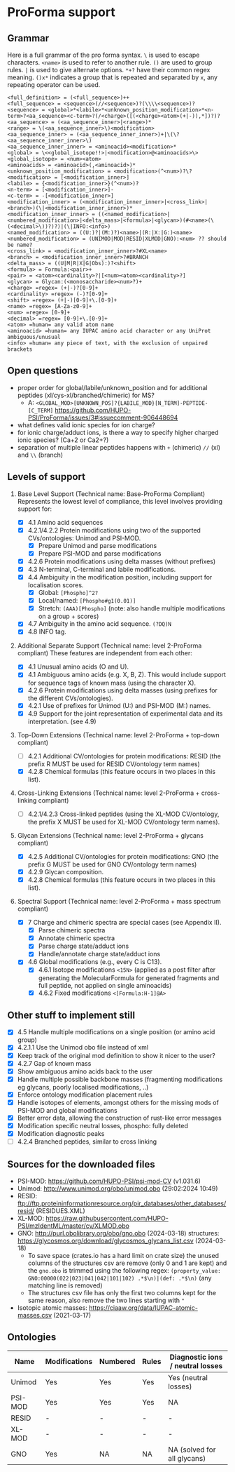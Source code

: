 # ProForma support

## Grammar

Here is a full grammar of the pro forma syntax. `\` is used to escape characters. `<name>` is used to refer to another rule. `()` are used to group rules. `|` is used to give alternate options. `*+?` have their common regex meaning. `()x*` indicates a group that is repeated and separated by `x`, any repeating operator can be used.

```
<full_definition> = (<full_sequence>)++
<full_sequence> = <sequence>(//<sequence>)?(\\\\<sequence>)?
<sequence> = <global>*<labile>*<unknown_position_modification>*<n-term>?<aa_sequence><c-term>?(/<charge>([(<charge><atom>(+|-)),*])?)?
<aa_sequence> = (<aa_sequence_inner>|<range>)*
<range> = \(<aa_sequence_inner>\)<modification>
<aa_sequence_inner> = (<aa_sequence_inner_inner>)+|\(\?<aa_sequence_inner_inner>\)
<aa_sequence_inner_inner> = <aminoacid><modification>*
<global> = \<<global_isotope!!>|<modification>@<aminoacids>\>
<global_isotope> = <num><atom>
<aminoacids> = <aminoacid>(,<aminoacid>)*
<unknown_position_modification> = <modification>(^<num>)?\?
<modification> = [<modification_inner>]
<labile> = {<modification_inner>}(^<num>)?
<n-term> = [<modification_inner>]-
<c-term> = -[<modification_inner>]
<modification_inner> = (<modification_inner_inner>|<cross_link>|<branch>)(\|<modification_inner_inner>)*
<modification_inner_inner> = ((<named_modification>|<numbered_modification>|<delta_mass>|<formula>|<glycan>)(#<name>(\(<decimal>\))?)?)|(\|INFO:<info>)
<named_modification> = ((U:)?|(M:)?)<name>|(R:|X:|G:)<name>
<numbered_modification> = (UNIMOD|MOD|RESID|XLMOD|GNO):<num> ?? should be name?
<cross_link> = <modification_inner_inner>?#XL<name>
<branch> = <modification_inner_inner>?#BRANCH
<delta_mass> = ((U|M|R|X|G|Obs):)?<shift>
<formula> = Formula:<pair>+
<pair> = <atom><cardinality>?|[<num><atom><cardinality>?]
<glycan> = Glycan:(<monosaccharide><num>?)+
<charge> =regex= (+|-)?[0-9]+
<cardinality> =regex= (-)?[0-9]+
<shift> =regex= (+|-)[0-9]+\.[0-9]+
<name> =regex= [A-Za-z0-9]+
<num> =regex= [0-9]+
<decimal> =regex= [0-9]+\.[0-9]+
<atom> =human= any valid atom name
<aminoacid> =human= any IUPAC amino acid character or any UniProt ambiguous/unusual
<info> =human= any piece of text, with the exclusion of unpaired brackets
```

## Open questions

- proper order for global/labile/unknown_position and for additional peptides (xl/cys-xl/branched/chimeric) for MS?
  - A: `<GLOBAL_MOD>[UNKNOWN_POS]?{LABILE_MOD}[N_TERM]-PEPTIDE-[C_TERM]` https://github.com/HUPO-PSI/ProForma/issues/3#issuecomment-906448694
- what defines valid ionic species for ion charge?
- for ionic charge/adduct ions, is there a way to specify higher charged ionic species? (Ca+2 or Ca2+?)
- separation of multiple linear peptides happens with `+` (chimeric) `//` (xl) and `\\` (branch)

## Levels of support

1. Base Level Support (Technical name: Base-ProForma Compliant)
   Represents the lowest level of compliance, this level involves providing support for:

   - [x] 4.1 Amino acid sequences
   - [x] 4.2.1/4.2.2 Protein modifications using two of the supported CVs/ontologies: Unimod and PSI-MOD.
     - [x] Prepare Unimod and parse modifications
     - [x] Prepare PSI-MOD and parse modifications
   - [x] 4.2.6 Protein modifications using delta masses (without prefixes)
   - [x] 4.3 N-terminal, C-terminal and labile modifications.
   - [x] 4.4 Ambiguity in the modification position, including support for localisation scores.
     - [x] Global: `[Phospho]^2?`
     - [x] Local/named: `[Phospho#g1(0.01)]`
     - [x] Stretch: `(AAA)[Phospho]` (note: also handle multiple modifications on a group + scores)
   - [x] 4.7 Ambiguity in the amino acid sequence. `(?DQ)N`
   - [x] 4.8 INFO tag.

2. Additional Separate Support (Technical name: level 2-ProForma compliant)
   These features are independent from each other:

   - [x] 4.1 Unusual amino acids (O and U).
   - [x] 4.1 Ambiguous amino acids (e.g. X, B, Z). This would include support for sequence tags of known mass (using the character X).
   - [x] 4.2.6 Protein modifications using delta masses (using prefixes for the different CVs/ontologies).
   - [x] 4.2.1 Use of prefixes for Unimod (U:) and PSI-MOD (M:) names.
   - [x] 4.9 Support for the joint representation of experimental data and its interpretation. (see 4.9)

3. Top-Down Extensions (Technical name: level 2-ProForma + top-down compliant)

   - [ ] 4.2.1 Additional CV/ontologies for protein modifications: RESID (the prefix R MUST be used for RESID CV/ontology term names)
   - [x] 4.2.8 Chemical formulas (this feature occurs in two places in this list).

4. Cross-Linking Extensions (Technical name: level 2-ProForma + cross-linking compliant)

   - [ ] 4.2.1/4.2.3 Cross-linked peptides (using the XL-MOD CV/ontology, the prefix X MUST be used for XL-MOD CV/ontology term names).

5. Glycan Extensions (Technical name: level 2-ProForma + glycans compliant)

   - [x] 4.2.5 Additional CV/ontologies for protein modifications: GNO (the prefix G MUST be used for GNO CV/ontology term names)
   - [x] 4.2.9 Glycan composition.
   - [x] 4.2.8 Chemical formulas (this feature occurs in two places in this list).

6. Spectral Support (Technical name: level 2-ProForma + mass spectrum compliant)

    - [x] 7 Charge and chimeric spectra are special cases (see Appendix II).
        - [x] Parse chimeric spectra
        - [x] Annotate chimeric spectra
        - [x] Parse charge state/adduct ions
        - [x] Handle/annotate charge state/adduct ions
    - [x] 4.6 Global modifications (e.g., every C is C13).
        - [x] 4.6.1 Isotope modifications `<15N>` (applied as a post filter after generating the MolecularFormula for generated fragments and full peptide, not applied on single aminoacids)
        - [x] 4.6.2 Fixed modifications `<[Formula:H-1]@A>`

## Other stuff to implement still

- [x] 4.5 Handle multiple modifications on a single position (or amino acid group)
- [x] 4.2.1.1 Use the Unimod obo file instead of xml
- [x] Keep track of the original mod definition to show it nicer to the user?
- [x] 4.2.7 Gap of known mass
- [x] Show ambiguous amino acids back to the user
- [x] Handle multiple possible backbone masses (fragmenting modifications eg glycans, poorly localised modifications, ..)
- [x] Enforce ontology modification placement rules
- [x] Handle isotopes of elements, amongst others for the missing mods of PSI-MOD and global modifications
- [x] Better error data, allowing the construction of rust-like error messages
- [x] Modification specific neutral losses, phospho: fully deleted
- [x] Modification diagnostic peaks
- [ ] 4.2.4 Branched peptides, similar to cross linking

## Sources for the downloaded files

- PSI-MOD: https://github.com/HUPO-PSI/psi-mod-CV (v1.031.6)
- Unimod: http://www.unimod.org/obo/unimod.obo (29:02:2024 10:49)
- RESID: ftp://ftp.proteininformationresource.org/pir_databases/other_databases/resid/ (RESIDUES.XML)
- XL-MOD: https://raw.githubusercontent.com/HUPO-PSI/mzIdentML/master/cv/XLMOD.obo
- GNO: http://purl.obolibrary.org/obo/gno.obo (2024-03-18) structures: https://glycosmos.org/download/glycosmos_glycans_list.csv (2024-03-18)
  - To save space (crates.io has a hard limit on crate size) the unused columns of the structures csv are remove (only 0 and 1 are kept) and the `gno.obo` is trimmed using the following regex: `(property_value: GNO:00000(022|023|041|042|101|102) .*$\n)|(def: .*$\n)` (any matching line is removed)
  - The structures csv file has only the first two columns kept for the same reason, also remove the two lines starting with `"`
- Isotopic atomic masses: https://ciaaw.org/data/IUPAC-atomic-masses.csv (2021-03-17)

## Ontologies

| Name    | Modifications | Numbered | Rules | Diagnostic ions / neutral losses |
| ------- | ------------- | -------- | ----- | -------------------------------- |
| Unimod  | Yes           | Yes      | Yes   | Yes (neutral losses)             |
| PSI-MOD | Yes           | Yes      | Yes   | NA                               |
| RESID   | -             | -        | -     | -                                |
| XL-MOD  | -             | -        | -     | -                                |
| GNO     | Yes           | NA       | NA    | NA (solved for all glycans)      |
